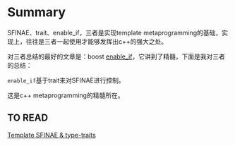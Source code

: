 # Summary

SFINAE、trait、enable_if，三者是实现template metaprogramming的基础，实现上，往往是三者一起使用才能够发挥出c++的强大之处。

对三者总结的最好的文章是：boost [enable_if](https://www.boost.org/doc/libs/1_73_0/libs/core/doc/html/core/enable_if.html)，它讲到了精髓，下面是我对三者的总结：

`enable_if`基于trait来对SFINAE进行控制。

这是c++ metaprogramming的精髓所在。



## TO READ

[Template SFINAE & type-traits](https://shaharmike.com/cpp/sfinae/)

 